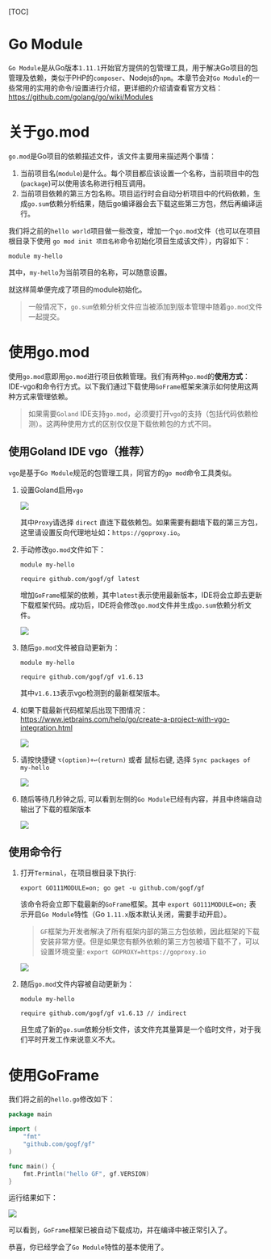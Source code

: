 [TOC]

# Go Module

`Go Module`是从Go版本`1.11.1`开始官方提供的包管理工具，用于解决Go项目的包管理及依赖，类似于PHP的`composer`、Nodejs的`npm`。本章节会对`Go Module`的一些常用的实用的命令/设置进行介绍，更详细的介绍请查看官方文档：https://github.com/golang/go/wiki/Modules

# 关于go.mod

`go.mod`是Go项目的依赖描述文件，该文件主要用来描述两个事情：
1. 当前项目名(`module`)是什么。每个项目都应该设置一个名称，当前项目中的包(`package`)可以使用该名称进行相互调用。
1. 当前项目依赖的第三方包名称。项目运行时会自动分析项目中的代码依赖，生成`go.sum`依赖分析结果，随后go编译器会去下载这些第三方包，然后再编译运行。

我们将之前的`hello world`项目做一些改变，增加一个`go.mod`文件（也可以在项目根目录下使用 `go mod init 项目名称`命令初始化项目生成该文件），内容如下：
```
module my-hello
```
其中，`my-hello`为当前项目的名称，可以随意设置。

就这样简单便完成了项目的module初始化。

> 一般情况下，`go.sum`依赖分析文件应当被添加到版本管理中随着`go.mod`文件一起提交。

# 使用go.mod

使用`go.mod`意即用`go.mod`进行项目依赖管理。我们有两种`go.mod`的**使用方式**：IDE-vgo和命令行方式。以下我们通过下载使用`GoFrame`框架来演示如何使用这两种方式来管理依赖。

> 如果需要`Goland` IDE支持`go.mod`，必须要打开`vgo`的支持（包括代码依赖检测）。这两种使用方式的区别仅仅是下载依赖包的方式不同。

## 使用Goland IDE vgo（推荐）
`vgo`是基于`Go Module`规范的包管理工具，同官方的`go mod`命令工具类似。

<!-- 1. 设置Goland关闭`GOPATH`

    ![](/images/gomodule5.png) -->
    
1. 设置Goland启用`vgo`

    ![](/images/gomodule2.png)

    其中`Proxy`请选择 `direct` 直连下载依赖包。如果需要有翻墙下载的第三方包，这里请设置反向代理地址如：`https://goproxy.io`。

1. 手动修改`go.mod`文件如下：
    ```
    module my-hello

    require github.com/gogf/gf latest
    ```
    增加`GoFrame`框架的依赖，其中`latest`表示使用最新版本，IDE将会立即去更新下载框架代码。成功后，IDE将会修改`go.mod`文件并生成`go.sum`依赖分析文件。

    ![](/images/gomodule3.png)

1. 随后`go.mod`文件被自动更新为：
    ```
    module my-hello

    require github.com/gogf/gf v1.6.13
    ```
    其中`v1.6.13`表示vgo检测到的最新框架版本。

1. 如果下载最新代码框架后出现下图情况：https://www.jetbrains.com/help/go/create-a-project-with-vgo-integration.html

    ![](/images/gomodule6.png)

1. 请按快捷键 `⌥(option)+↩(return)` 或者 鼠标右键, 选择 `Sync packages of my-hello`

    ![](/images/gomodule7.png)

1. 随后等待几秒钟之后, 可以看到左侧的`Go Module`已经有内容，并且中终端自动输出了下载的框架版本

    ![](/images/gomodule8.png)

## 使用命令行

1. 打开`Terminal`，在项目根目录下执行:
    ```
    export GO111MODULE=on; go get -u github.com/gogf/gf
    ```
    该命令将会立即下载最新的`GoFrame`框架。其中 `export GO111MODULE=on;` 表示开启`Go Module`特性（Go `1.11.x`版本默认关闭，需要手动开启）。

    > `GF`框架为开发者解决了所有框架内部的第三方包依赖，因此框架的下载安装非常方便。但是如果您有额外依赖的第三方包被墙下载不了，可以设置环境变量: `export GOPROXY=https://goproxy.io`

    ![](/images/gomodule1.png)

1. 随后`go.mod`文件内容被自动更新为：
    ```
    module my-hello

    require github.com/gogf/gf v1.6.13 // indirect
    ```
    且生成了新的`go.sum`依赖分析文件，该文件充其量算是一个临时文件，对于我们平时开发工作来说意义不大。



# 使用GoFrame

我们将之前的`hello.go`修改如下：
```go
package main

import (
    "fmt"
    "github.com/gogf/gf"
)

func main() {
    fmt.Println("hello GF", gf.VERSION)
}
```
运行结果如下：

![](/images/gomodule4.png)

可以看到，`GoFrame`框架已被自动下载成功，并在编译中被正常引入了。

恭喜，你已经学会了`Go Module`特性的基本使用了。

